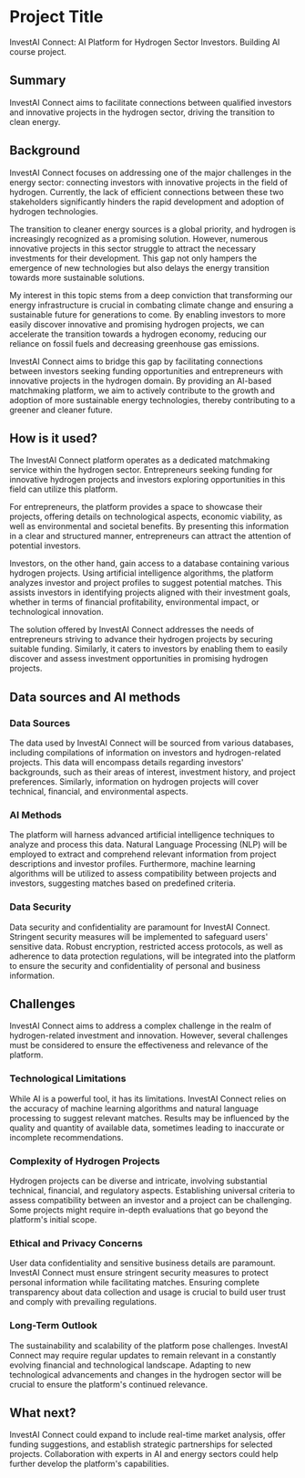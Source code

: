 # Project Title

InvestAI Connect: AI Platform for Hydrogen Sector Investors.
Building AI course project.

## Summary

InvestAI Connect aims to facilitate connections between qualified investors and innovative projects in the hydrogen sector, driving the transition to clean energy.

## Background

InvestAI Connect focuses on addressing one of the major challenges in the energy sector: connecting investors with innovative projects in the field of hydrogen. Currently, the lack of efficient connections between these two stakeholders significantly hinders the rapid development and adoption of hydrogen technologies.

The transition to cleaner energy sources is a global priority, and hydrogen is increasingly recognized as a promising solution. However, numerous innovative projects in this sector struggle to attract the necessary investments for their development. This gap not only hampers the emergence of new technologies but also delays the energy transition towards more sustainable solutions.

My interest in this topic stems from a deep conviction that transforming our energy infrastructure is crucial in combating climate change and ensuring a sustainable future for generations to come. By enabling investors to more easily discover innovative and promising hydrogen projects, we can accelerate the transition towards a hydrogen economy, reducing our reliance on fossil fuels and decreasing greenhouse gas emissions.

InvestAI Connect aims to bridge this gap by facilitating connections between investors seeking funding opportunities and entrepreneurs with innovative projects in the hydrogen domain. By providing an AI-based matchmaking platform, we aim to actively contribute to the growth and adoption of more sustainable energy technologies, thereby contributing to a greener and cleaner future.

## How is it used?

The InvestAI Connect platform operates as a dedicated matchmaking service within the hydrogen sector. Entrepreneurs seeking funding for innovative hydrogen projects and investors exploring opportunities in this field can utilize this platform.

For entrepreneurs, the platform provides a space to showcase their projects, offering details on technological aspects, economic viability, as well as environmental and societal benefits. By presenting this information in a clear and structured manner, entrepreneurs can attract the attention of potential investors.

Investors, on the other hand, gain access to a database containing various hydrogen projects. Using artificial intelligence algorithms, the platform analyzes investor and project profiles to suggest potential matches. This assists investors in identifying projects aligned with their investment goals, whether in terms of financial profitability, environmental impact, or technological innovation.

The solution offered by InvestAI Connect addresses the needs of entrepreneurs striving to advance their hydrogen projects by securing suitable funding. Similarly, it caters to investors by enabling them to easily discover and assess investment opportunities in promising hydrogen projects.

## Data sources and AI methods

### Data Sources
The data used by InvestAI Connect will be sourced from various databases, including compilations of information on investors and hydrogen-related projects. This data will encompass details regarding investors' backgrounds, such as their areas of interest, investment history, and project preferences. Similarly, information on hydrogen projects will cover technical, financial, and environmental aspects.

### AI Methods
The platform will harness advanced artificial intelligence techniques to analyze and process this data. Natural Language Processing (NLP) will be employed to extract and comprehend relevant information from project descriptions and investor profiles. Furthermore, machine learning algorithms will be utilized to assess compatibility between projects and investors, suggesting matches based on predefined criteria.

### Data Security
Data security and confidentiality are paramount for InvestAI Connect. Stringent security measures will be implemented to safeguard users' sensitive data. Robust encryption, restricted access protocols, as well as adherence to data protection regulations, will be integrated into the platform to ensure the security and confidentiality of personal and business information.

## Challenges

InvestAI Connect aims to address a complex challenge in the realm of hydrogen-related investment and innovation. However, several challenges must be considered to ensure the effectiveness and relevance of the platform.

### Technological Limitations
While AI is a powerful tool, it has its limitations. InvestAI Connect relies on the accuracy of machine learning algorithms and natural language processing to suggest relevant matches. Results may be influenced by the quality and quantity of available data, sometimes leading to inaccurate or incomplete recommendations.

### Complexity of Hydrogen Projects
Hydrogen projects can be diverse and intricate, involving substantial technical, financial, and regulatory aspects. Establishing universal criteria to assess compatibility between an investor and a project can be challenging. Some projects might require in-depth evaluations that go beyond the platform's initial scope.

### Ethical and Privacy Concerns
User data confidentiality and sensitive business details are paramount. InvestAI Connect must ensure stringent security measures to protect personal information while facilitating matches. Ensuring complete transparency about data collection and usage is crucial to build user trust and comply with prevailing regulations.

### Long-Term Outlook
The sustainability and scalability of the platform pose challenges. InvestAI Connect may require regular updates to remain relevant in a constantly evolving financial and technological landscape. Adapting to new technological advancements and changes in the hydrogen sector will be crucial to ensure the platform's continued relevance.


## What next?

InvestAI Connect could expand to include real-time market analysis, offer funding suggestions, and establish strategic partnerships for selected projects. Collaboration with experts in AI and energy sectors could help further develop the platform's capabilities.





